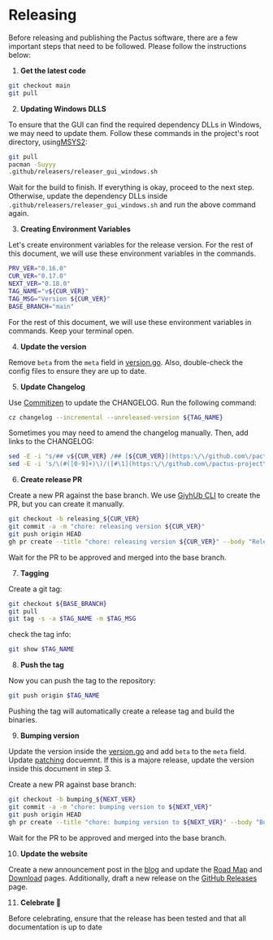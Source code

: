 # Releasing

Before releasing and publishing the Pactus software, there are a few important steps that need to be followed.
Please follow the instructions below:

1. **Get the latest code**

```bash
git checkout main
git pull
```

2. **Updating Windows DLLS**

To ensure that the GUI can find the required dependency DLLs in Windows, we may need to update them.
Follow these commands in the project's root directory, using[MSYS2](https://www.msys2.org/):

```bash
git pull
pacman -Suyyy
.github/releasers/releaser_gui_windows.sh
```

Wait for the build to finish. If everything is okay, proceed to the next step.
Otherwise, update the dependency DLLs inside `.github/releasers/releaser_gui_windows.sh` and
run the above command again.

3. **Creating Environment Variables**

Let's create environment variables for the release version.
For the rest of this document, we will use these environment variables in the commands.

```bash
PRV_VER="0.16.0"
CUR_VER="0.17.0"
NEXT_VER="0.18.0"
TAG_NAME="v${CUR_VER}"
TAG_MSG="Version ${CUR_VER}"
BASE_BRANCH="main"
```

For the rest of this document, we will use these environment variables in commands.
Keep your terminal open.

4. **Update the version**

Remove `beta` from the `meta` field in [version.go](../version/version.go).
Also, double-check the config files to ensure they are up to date.

5. **Update Changelog**

Use [Commitizen](https://github.com/commitizen-tools/commitizen) to update the CHANGELOG.
Run the following command:

```bash
cz changelog --incremental --unreleased-version ${TAG_NAME}
```

Sometimes you may need to amend the changelog manually.
Then, add links to the CHANGELOG:

```bash
sed -E -i "s/## v${CUR_VER} /## [${CUR_VER}](https:\/\/github.com\/pactus-project\/pactus\/compare\/v${PRV_VER}...v${CUR_VER})/g" CHANGELOG.md
sed -E -i 's/\(#([0-9]+)\)/([#\1](https:\/\/github.com\/pactus-project\/pactus\/pull\/\1))/g' CHANGELOG.md
```

6. **Create release PR**

Create a new PR against the base branch.
We use [GiyhUb CLI](https://github.com/cli/cli/) to create the PR, but you can create it manually.

```bash
git checkout -b releasing_${CUR_VER}
git commit -a -m "chore: releasing version ${CUR_VER}"
git push origin HEAD
gh pr create --title "chore: releasing version ${CUR_VER}" --body "Releasing version ${CUR_VER}" --base ${BASE_BRANCH}
```

Wait for the PR to be approved and merged into the base branch.

7. **Tagging**

Create a git tag:

```bash
git checkout ${BASE_BRANCH}
git pull
git tag -s -a $TAG_NAME -m $TAG_MSG
```

check the tag info:

```bash
git show $TAG_NAME
```

8. **Push the tag**

Now you can push the tag to the repository:

```bash
git push origin $TAG_NAME
```

Pushing the tag will automatically create a release tag and build the binaries.

9. **Bumping version**

Update the version inside the [version.go](../version/version.go) and add `beta` to the `meta` field.
Update [patching](./patching.md) docuemnt.
If this is a majore release, update the version inside this document in step 3.

Create a new PR against base branch:

```bash
git checkout -b bumping_${NEXT_VER}
git commit -a -m "chore: bumping version to ${NEXT_VER}"
git push origin HEAD
gh pr create --title "chore: bumping version to ${NEXT_VER}" --body "Bumping version to ${NEXT_VER}" --base ${BASE_BRANCH}
```

Wait for the PR to be approved and merged into the base branch.

10. **Update  the website**

Create a new announcement post in the [blog](https://pactus.org/blog/) and
update the [Road Map](https://pactus.org/about/roadmap/) and
[Download](https://pactus.org/download/) pages.
Additionally, draft a new release on the
[GitHub Releases](https://github.com/pactus-project/pactus/releases) page.

11. **Celebrate 🎉**

Before celebrating, ensure that the release has been tested and that all documentation is up to date
